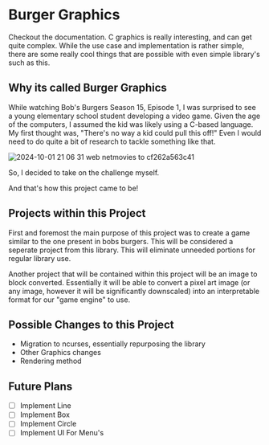 # Burger Graphics

Checkout the documentation. C graphics is really interesting, and can get quite complex. While the use case and implementation is rather simple, there are some 
really cool things that are possible with even simple library's such as this. 



## Why its called Burger Graphics

While watching Bob's Burgers Season 15, Episode 1, I was surprised to see a young elementary school student developing a video game. Given the age of the computers, I assumed the kid was likely using a C-based language. My first thought was, "There's no way a kid could pull this off!" Even I would need to do quite a bit of research to tackle something like that.

![2024-10-01 21 06 31 web netmovies to cf262a563c41](https://github.com/user-attachments/assets/33924e67-8c44-431d-a07a-daf6c509457a)

So, I decided to take on the challenge myself.

And that's how this project came to be!

## Projects within this Project

First and foremost the main purpose of this project was to create a game similar to the one present in bobs burgers. This will be considered a seperate project
from this library. This will eliminate unneeded portions for regular library use. 

Another project that will be contained within this project will be an image to block converted. Essentially it will be able to convert a pixel art image (or any image, however it will be significantly downscaled)
into an interpretable format for our "game engine" to use. 

## Possible Changes to this Project
- Migration to ncurses, essentially repurposing the library
- Other Graphics changes
- Rendering method

## Future Plans
- [ ] Implement Line
- [ ] Implement Box
- [ ] Implement Circle
- [ ] Implement UI For Menu's 
